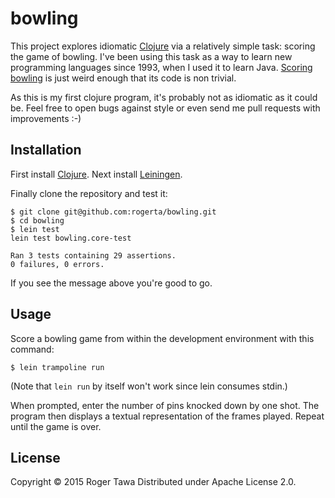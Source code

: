 # bowling
                           
This project explores idiomatic [Clojure](http://clojure.org/) via a relatively
simple task: scoring the game of bowling.  I've been using this task as a way
to learn new programming languages since 1993, when I used it to learn Java.
[Scoring bowling](https://en.wikipedia.org/wiki/Ten-pin_bowling#Scoring) is
just weird enough that its code is non trivial.
   
As this is my first clojure program, it's probably not as idiomatic as it could
be.  Feel free to open bugs against style or even send me pull requests with
improvements :-)

## Installation
      
First install [Clojure](http://clojure.org/getting_started).
Next install [Leiningen](http://leiningen.org/#install).

Finally clone the repository and test it:

    $ git clone git@github.com:rogerta/bowling.git
    $ cd bowling
    $ lein test
    lein test bowling.core-test

    Ran 3 tests containing 29 assertions.
    0 failures, 0 errors.

If you see the message above you're good to go.

## Usage
      
Score a bowling game from within the development environment with this command:

    $ lein trampoline run

(Note that `lein run` by itself won't work since lein consumes stdin.)

When prompted, enter the number of pins knocked down by one shot.  The program
then displays a textual representation of the frames played.  Repeat until the
game is over.

## License
      
Copyright © 2015 Roger Tawa
Distributed under Apache License 2.0.


